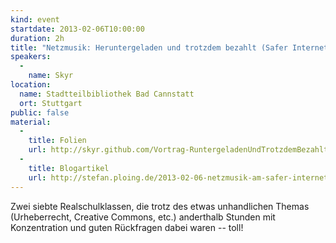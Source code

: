 ```yaml
---
kind: event
startdate: 2013-02-06T10:00:00
duration: 2h
title: "Netzmusik: Heruntergeladen und trotzdem bezahlt (Safer Internet Day / Chaos macht Schule)"
speakers:
  -
    name: Skyr
location:
  name: Stadtteilbibliothek Bad Cannstatt
  ort: Stuttgart
public: false
material:
  -
    title: Folien
    url: http://skyr.github.com/Vortrag-RuntergeladenUndTrotzdemBezahlt/
  -
    title: Blogartikel
    url: http://stefan.ploing.de/2013-02-06-netzmusik-am-safer-internet-day
---
```

Zwei siebte Realschulklassen, die trotz des etwas unhandlichen Themas
(Urheberrecht, Creative Commons, etc.) anderthalb Stunden mit
Konzentration und guten Rückfragen dabei waren -- toll!

